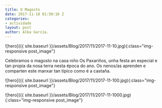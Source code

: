 ```yaml
---
title: O Magosto
date: 2017-11-10 01:50:16 Z
categories:
- actividade
layout: post
author: Alba García.
---
```


![hero]({{ site.baseurl }}/assets/Blog/2017/11/2017-11-10.jpg){:class="img-responsive post_image"}
<br>

Celebramos o magosto na casa niño Os Paxariños, unha festa an especial e tan propia da nosa terra nesta época do ano. 
Os nenos/as aprenden e comparten este manxar tan típico como é a castaña. 

![hero]({{ site.baseurl }}/assets/Blog/2017/11/2017-11-100.jpg){:class="img-responsive post_image"}
<br>

![hero]({{ site.baseurl }}/assets/Blog/2017/11/2017-11-1000.jpg){:class="img-responsive post_image"}
<br>